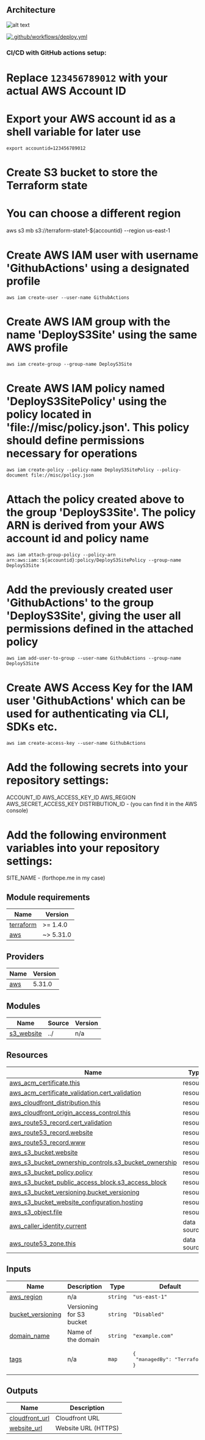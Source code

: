 ## Architecture
![alt text](https://raw.githubusercontent.com/sergiochoo/aws-s3-static-website/main/misc/architecture.avif)

[![.github/workflows/deploy.yml](https://github.com/sergiochoo/aws-s3-static-website/actions/workflows/deploy.yml/badge.svg?branch=main)](https://github.com/sergiochoo/aws-s3-static-website/actions/workflows/deploy.yml)

### CI/CD with GitHub actions setup:
# Replace `123456789012` with your actual AWS Account ID
# Export your AWS account id as a shell variable for later use
```
export accountid=123456789012
```

# Create S3 bucket to store the Terraform state
# You can choose a different region
aws s3 mb s3://terraform-state1-${accountid} --region us-east-1

# Create AWS IAM user with username 'GithubActions' using a designated profile
```
aws iam create-user --user-name GithubActions
```

# Create AWS IAM group with the name 'DeployS3Site' using the same AWS profile
```
aws iam create-group --group-name DeployS3Site
```

# Create AWS IAM policy named 'DeployS3SitePolicy' using the policy located in 'file://misc/policy.json'. This policy should define permissions necessary for operations
```
aws iam create-policy --policy-name DeployS3SitePolicy --policy-document file://misc/policy.json
```

# Attach the policy created above to the group 'DeployS3Site'. The policy ARN is derived from your AWS account id and policy name
```
aws iam attach-group-policy --policy-arn arn:aws:iam::${accountid}:policy/DeployS3SitePolicy --group-name DeployS3Site
```

# Add the previously created user 'GithubActions' to the group 'DeployS3Site', giving the user all permissions defined in the attached policy
```
aws iam add-user-to-group --user-name GithubActions --group-name DeployS3Site
```

# Create AWS Access Key for the IAM user 'GithubActions' which can be used for authenticating via CLI, SDKs etc.
```
aws iam create-access-key --user-name GithubActions
```

# Add the following secrets into your repository settings:
ACCOUNT_ID
AWS_ACCESS_KEY_ID
AWS_REGION
AWS_SECRET_ACCESS_KEY
DISTRIBUTION_ID - (you can find it in the AWS console)

# Add the following environment variables into your repository settings:
SITE_NAME - (forthope.me in my case)

<!-- BEGIN_TF_DOCS -->
## Module requirements

| Name | Version |
|------|---------|
| <a name="requirement_terraform"></a> [terraform](#requirement\_terraform) | >= 1.4.0 |
| <a name="requirement_aws"></a> [aws](#requirement\_aws) | ~> 5.31.0 |

## Providers

| Name | Version |
|------|---------|
| <a name="provider_aws"></a> [aws](#provider\_aws) | 5.31.0 |

## Modules

| Name | Source | Version |
|------|--------|---------|
| <a name="module_s3_website"></a> [s3\_website](#module\_s3\_website) | ../ | n/a |

## Resources

| Name | Type |
|------|------|
| [aws_acm_certificate.this](https://registry.terraform.io/providers/hashicorp/aws/latest/docs/resources/acm_certificate) | resource |
| [aws_acm_certificate_validation.cert_validation](https://registry.terraform.io/providers/hashicorp/aws/latest/docs/resources/acm_certificate_validation) | resource |
| [aws_cloudfront_distribution.this](https://registry.terraform.io/providers/hashicorp/aws/latest/docs/resources/cloudfront_distribution) | resource |
| [aws_cloudfront_origin_access_control.this](https://registry.terraform.io/providers/hashicorp/aws/latest/docs/resources/cloudfront_origin_access_control) | resource |
| [aws_route53_record.cert_validation](https://registry.terraform.io/providers/hashicorp/aws/latest/docs/resources/route53_record) | resource |
| [aws_route53_record.website](https://registry.terraform.io/providers/hashicorp/aws/latest/docs/resources/route53_record) | resource |
| [aws_route53_record.www](https://registry.terraform.io/providers/hashicorp/aws/latest/docs/resources/route53_record) | resource |
| [aws_s3_bucket.website](https://registry.terraform.io/providers/hashicorp/aws/latest/docs/resources/s3_bucket) | resource |
| [aws_s3_bucket_ownership_controls.s3_bucket_ownership](https://registry.terraform.io/providers/hashicorp/aws/latest/docs/resources/s3_bucket_ownership_controls) | resource |
| [aws_s3_bucket_policy.policy](https://registry.terraform.io/providers/hashicorp/aws/latest/docs/resources/s3_bucket_policy) | resource |
| [aws_s3_bucket_public_access_block.s3_access_block](https://registry.terraform.io/providers/hashicorp/aws/latest/docs/resources/s3_bucket_public_access_block) | resource |
| [aws_s3_bucket_versioning.bucket_versioning](https://registry.terraform.io/providers/hashicorp/aws/latest/docs/resources/s3_bucket_versioning) | resource |
| [aws_s3_bucket_website_configuration.hosting](https://registry.terraform.io/providers/hashicorp/aws/latest/docs/resources/s3_bucket_website_configuration) | resource |
| [aws_s3_object.file](https://registry.terraform.io/providers/hashicorp/aws/latest/docs/resources/s3_object) | resource |
| [aws_caller_identity.current](https://registry.terraform.io/providers/hashicorp/aws/latest/docs/data-sources/caller_identity) | data source |
| [aws_route53_zone.this](https://registry.terraform.io/providers/hashicorp/aws/latest/docs/data-sources/route53_zone) | data source |

## Inputs

| Name | Description | Type | Default | Required |
|------|-------------|------|---------|:--------:|
| <a name="input_aws_region"></a> [aws\_region](#input\_aws\_region) | n/a | `string` | `"us-east-1"` | no |
| <a name="input_bucket_versioning"></a> [bucket\_versioning](#input\_bucket\_versioning) | Versioning for S3 bucket | `string` | `"Disabled"` | no |
| <a name="input_domain_name"></a> [domain\_name](#input\_domain\_name) | Name of the domain | `string` | `"example.com"` | yes |
| <a name="input_tags"></a> [tags](#input\_tags) | n/a | `map` | <pre>{<br>  "managedBy": "Terraform"<br>}</pre> | no |

## Outputs

| Name | Description |
|------|-------------|
| <a name="output_cloudfront_url"></a> [cloudfront\_url](#output\_cloudfront\_url) | Cloudfront URL |
| <a name="output_website_url"></a> [website\_url](#output\_website\_url) | Website URL (HTTPS) |
<!-- END_TF_DOCS -->
